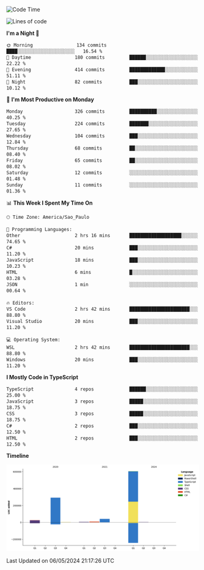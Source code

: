 <!--START_SECTION:waka-->
![Code Time](http://img.shields.io/badge/Code%20Time-2%2C474%20hrs%2059%20mins-blue)

![Lines of code](https://img.shields.io/badge/From%20Hello%20World%20I%27ve%20Written-976.5%20thousand%20lines%20of%20code-blue)

**I'm a Night 🦉** 

```text
🌞 Morning                134 commits         ████░░░░░░░░░░░░░░░░░░░░░   16.54 % 
🌆 Daytime                180 commits         ██████░░░░░░░░░░░░░░░░░░░   22.22 % 
🌃 Evening                414 commits         █████████████░░░░░░░░░░░░   51.11 % 
🌙 Night                  82 commits          ███░░░░░░░░░░░░░░░░░░░░░░   10.12 % 
```
📅 **I'm Most Productive on Monday** 

```text
Monday                   326 commits         ██████████░░░░░░░░░░░░░░░   40.25 % 
Tuesday                  224 commits         ███████░░░░░░░░░░░░░░░░░░   27.65 % 
Wednesday                104 commits         ███░░░░░░░░░░░░░░░░░░░░░░   12.84 % 
Thursday                 68 commits          ██░░░░░░░░░░░░░░░░░░░░░░░   08.40 % 
Friday                   65 commits          ██░░░░░░░░░░░░░░░░░░░░░░░   08.02 % 
Saturday                 12 commits          ░░░░░░░░░░░░░░░░░░░░░░░░░   01.48 % 
Sunday                   11 commits          ░░░░░░░░░░░░░░░░░░░░░░░░░   01.36 % 
```


📊 **This Week I Spent My Time On** 

```text
🕑︎ Time Zone: America/Sao_Paulo

💬 Programming Languages: 
Other                    2 hrs 16 mins       ███████████████████░░░░░░   74.65 % 
C#                       20 mins             ███░░░░░░░░░░░░░░░░░░░░░░   11.20 % 
JavaScript               18 mins             ███░░░░░░░░░░░░░░░░░░░░░░   10.23 % 
HTML                     6 mins              █░░░░░░░░░░░░░░░░░░░░░░░░   03.28 % 
JSON                     1 min               ░░░░░░░░░░░░░░░░░░░░░░░░░   00.64 % 

🔥 Editors: 
VS Code                  2 hrs 42 mins       ██████████████████████░░░   88.80 % 
Visual Studio            20 mins             ███░░░░░░░░░░░░░░░░░░░░░░   11.20 % 

💻 Operating System: 
WSL                      2 hrs 42 mins       ██████████████████████░░░   88.80 % 
Windows                  20 mins             ███░░░░░░░░░░░░░░░░░░░░░░   11.20 % 
```

**I Mostly Code in TypeScript** 

```text
TypeScript               4 repos             ██████░░░░░░░░░░░░░░░░░░░   25.00 % 
JavaScript               3 repos             █████░░░░░░░░░░░░░░░░░░░░   18.75 % 
CSS                      3 repos             █████░░░░░░░░░░░░░░░░░░░░   18.75 % 
C#                       2 repos             ███░░░░░░░░░░░░░░░░░░░░░░   12.50 % 
HTML                     2 repos             ███░░░░░░░░░░░░░░░░░░░░░░   12.50 % 
```



**Timeline**

![Lines of Code chart](https://raw.githubusercontent.com/jonhoffmam/jonhoffmam/master/assets/bar_graph.png)


 Last Updated on 06/05/2024 21:17:26 UTC
<!--END_SECTION:waka-->
